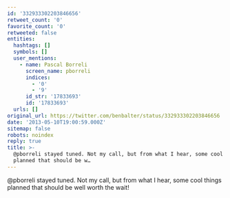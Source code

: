 ```yaml
---
id: '332933302203846656'
retweet_count: '0'
favorite_count: '0'
retweeted: false
entities:
  hashtags: []
  symbols: []
  user_mentions:
    - name: Pascal Borreli
      screen_name: pborreli
      indices:
        - '0'
        - '9'
      id_str: '17833693'
      id: '17833693'
  urls: []
original_url: https://twitter.com/benbalter/status/332933302203846656
date: '2013-05-10T19:00:59.000Z'
sitemap: false
robots: noindex
reply: true
title: >-
  @pborreli stayed tuned. Not my call, but from what I hear, some cool things
  planned that should be w…
---
```


@pborreli stayed tuned. Not my call, but from what I hear, some cool things planned that should be well worth the wait!